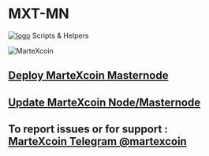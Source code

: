 # MXT-MN
[![logo](https://img.shields.io/badge/Martexcoin-Cryptocurrency-blue.svg)](https://martexcoin.org)
Scripts &amp; Helpers

![MarteXcoin](/images/MXT.png)
## [Deploy MarteXcoin Masternode](Deploy.md)

## [Update MarteXcoin Node/Masternode](Update.md)

## To report issues or for support : <br> [MarteXcoin Telegram @martexcoin](https://t.me/martexcoin)
